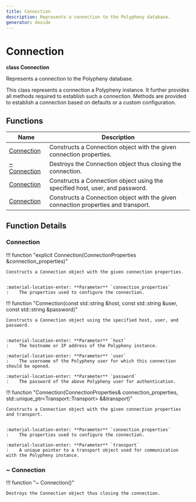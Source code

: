 ```yaml
---
title: Connection
description: Represents a connection to the Polypheny database.
generator: doxide
---
```



# Connection

**class Connection**


Represents a connection to the Polypheny database.

This class represents a connection a Polypheny instance. It further provides all methods required to establish such a connection.
Methods are provided to establish a connection based on defaults or a custom configuration.
    


## Functions

| Name | Description |
| ---- | ----------- |
| [Connection](#Connection) | Constructs a Connection object with the given connection properties. |
| [~ Connection](#_u007eConnection) | Destroys the Connection object thus closing the connection.  |
| [Connection](#Connection) | Constructs a Connection object using the specified host, user, and password. |
| [Connection](#Connection) | Constructs a Connection object with the given connection properties and transport. |

## Function Details

### Connection<a name="Connection"></a>
!!! function "explicit Connection(ConnectionProperties &amp;connection_properties)"

    
    Constructs a Connection object with the given connection properties.
    
    
    :material-location-enter: **Parameter** `connection_properties`
    :    The properties used to configure the connection.
                
    

!!! function "Connection(const std::string &amp;host, const std::string &amp;user, const std::string &amp;password)"

    
    Constructs a Connection object using the specified host, user, and password.
    
    
    :material-location-enter: **Parameter** `host`
    :    The hostname or IP address of the Polypheny instance.
        
    :material-location-enter: **Parameter** `user`
    :    The username of the Polypheny user for which this connection should be opened.
        
    :material-location-enter: **Parameter** `password`
    :    The password of the above Polypheny user for authentication.
                
    

!!! function "Connection(ConnectionProperties&amp; connection_properties, std::unique_ptr&lt;Transport::Transport&gt; &amp;&amp;transport)"

    
    Constructs a Connection object with the given connection properties and transport.
    
    
    :material-location-enter: **Parameter** `connection_properties`
    :    The properties used to configure the connection.
        
    :material-location-enter: **Parameter** `transport`
    :    A unique pointer to a transport object used for communication with the Polypheny instance.
                
    

### ~ Connection<a name="_u007eConnection"></a>
!!! function "~ Connection()"

    
    Destroys the Connection object thus closing the connection.
             
    
    
    


